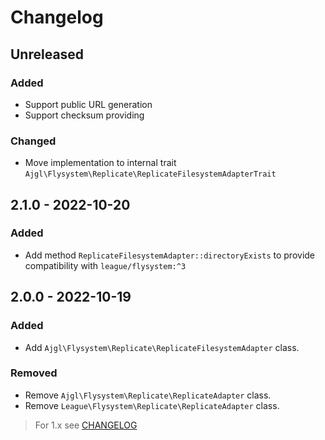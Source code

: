 # Changelog

## Unreleased

### Added

- Support public URL generation
- Support checksum providing

### Changed

- Move implementation to internal trait `Ajgl\Flysystem\Replicate\ReplicateFilesystemAdapterTrait`

## 2.1.0 - 2022-10-20

### Added

- Add method `ReplicateFilesystemAdapter::directoryExists` to provide compatibility with `league/flysystem:^3`

## 2.0.0 - 2022-10-19

### Added

* Add `Ajgl\Flysystem\Replicate\ReplicateFilesystemAdapter` class.

### Removed

* Remove `Ajgl\Flysystem\Replicate\ReplicateAdapter` class.
* Remove `League\Flysystem\Replicate\ReplicateAdapter` class.

> For 1.x see [CHANGELOG](https://github.com/ajgarlag/flysystem-replicate/blob/1.x/CHANGELOG.md)
